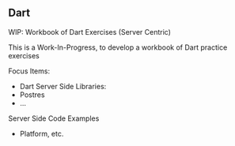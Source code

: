 ## Dart
WIP: Workbook of Dart Exercises (Server Centric) 

This is a Work-In-Progress, to develop a workbook of Dart practice exercises

Focus Items:
- Dart Server Side Libraries:
- Postres
- ...

Server Side Code Examples
- Platform, etc.
